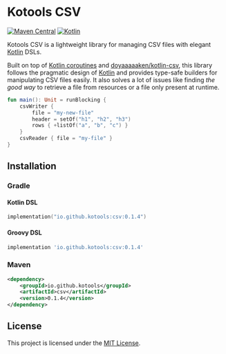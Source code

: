 # Kotools CSV

[![Maven Central](https://img.shields.io/maven-central/v/io.github.kotools/csv)](https://search.maven.org/artifact/io.github.kotools/csv)
[![Kotlin](https://img.shields.io/badge/kotlin-1.5.31-blue.svg?logo=kotlin)][kotlin]

Kotools CSV is a lightweight library for managing CSV files with
elegant [Kotlin] DSLs.

Built on top
of [Kotlin coroutines](https://github.com/Kotlin/kotlinx.coroutines)
and [doyaaaaaken/kotlin-csv](https://github.com/doyaaaaaken/kotlin-csv), this
library follows the pragmatic design of [Kotlin] and provides type-safe builders
for manipulating CSV files easily. It also solves a lot of issues like finding
_the good way_ to retrieve a file from resources or a file only present at
runtime.

```kotlin
fun main(): Unit = runBlocking {
    csvWriter {
        file = "my-new-file"
        header = setOf("h1", "h2", "h3")
        rows { +listOf("a", "b", "c") }
    }
    csvReader { file = "my-file" }
}
```

## Installation

### Gradle

#### Kotlin DSL

```kotlin
implementation("io.github.kotools:csv:0.1.4")
```

#### Groovy DSL

```groovy
implementation 'io.github.kotools:csv:0.1.4'
```

### Maven

```xml
<dependency>
    <groupId>io.github.kotools</groupId>
    <artifactId>csv</artifactId>
    <version>0.1.4</version>
</dependency>
```

## License

This project is licensed under
the [MIT License](https://choosealicense.com/licenses/mit).

<!-- Links -->

[kotlin]: https://kotlinlang.org
